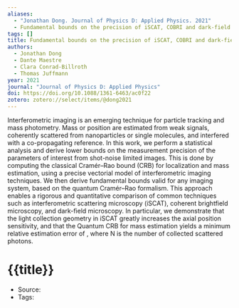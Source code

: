 ```yaml
---
aliases:
  - "Jonathan Dong. Journal of Physics D: Applied Physics. 2021"
  - Fundamental bounds on the precision of iSCAT, COBRI and dark-field microscopy for 3D localization and mass photometry
tags: []
title: Fundamental bounds on the precision of iSCAT, COBRI and dark-field microscopy for 3D localization and mass photometry
authors:
  - Jonathan Dong
  - Dante Maestre
  - Clara Conrad-Billroth
  - Thomas Juffmann
year: 2021
journal: "Journal of Physics D: Applied Physics"
doi: https://doi.org/10.1088/1361-6463/ac0f22
zotero: zotero://select/items/@dong2021
---
```

<!-- START_ABSTRACT -->
Interferometric imaging is an emerging technique for particle tracking and mass photometry. Mass or position are estimated from weak signals, coherently scattered from nanoparticles or single molecules, and interfered with a co-propagating reference. In this work, we perform a statistical analysis and derive lower bounds on the measurement precision of the parameters of interest from shot-noise limited images. This is done by computing the classical Cramér–Rao bound (CRB) for localization and mass estimation, using a precise vectorial model of interferometric imaging techniques. We then derive fundamental bounds valid for any imaging system, based on the quantum Cramér–Rao formalism. This approach enables a rigorous and quantitative comparison of common techniques such as interferometric scattering microscopy (iSCAT), coherent brightfield microscopy, and dark-field microscopy. In particular, we demonstrate that the light collection geometry in iSCAT greatly increases the axial position sensitivity, and that the Quantum CRB for mass estimation yields a minimum relative estimation error of , where N is the number of collected scattered photons.
<!-- END_ABSTRACT -->

<!-- START_TEMPLATE -->
# {{title}}

- Source:
- Tags: 
<!-- END_TEMPLATE -->
